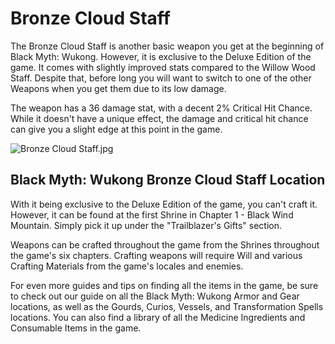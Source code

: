 # Bronze Cloud Staff

The Bronze Cloud Staff is another basic weapon you get at the beginning of Black Myth: Wukong. However, it is exclusive to the Deluxe Edition of the game. It comes with slightly improved stats compared to the Willow Wood Staff. Despite that, before long you will want to switch to one of the other Weapons when you get them due to its low damage. 

The weapon has a 36 damage stat, with a decent 2% Critical Hit Chance. While it doesn't have a unique effect, the damage and critical hit chance can give you a slight edge at this point in the game. 

![Bronze Cloud Staff.jpg](https://oyster.ignimgs.com/mediawiki/apis.ign.com/black-myth-wukong/b/b7/Bronze_Cloud_Staff.jpg)

## Black Myth: Wukong Bronze Cloud Staff Location

With it being exclusive to the Deluxe Edition of the game, you can't craft it. However, it can be found at the first Shrine in Chapter 1 - Black Wind Mountain. Simply pick it up under the "Trailblazer's Gifts" section. 

Weapons can be crafted throughout the game from the Shrines throughout the game's six chapters. Crafting weapons will require Will and various Crafting Materials from the game's locales and enemies. 

For even more guides and tips on finding all the items in the game, be sure to check out our guide on all the Black Myth: Wukong Armor and Gear locations, as well as the Gourds, Curios, Vessels, and Transformation Spells locations. You can also find a library of all the Medicine Ingredients and Consumable Items in the game. 
